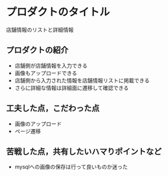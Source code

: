 # プロダクトのタイトル
店舗情報のリストと詳細情報

## プロダクトの紹介

- 店舗側が店舗情報を入力できる
- 画像もアップロードできる
- 店舗側から入力された情報を店舗情報リストに掲載できる
- さらに詳細な情報は詳細面に遷移して確認できる

## 工夫した点，こだわった点

- 画像のアップロード
- ページ遷移

## 苦戦した点，共有したいハマりポイントなど

- mysqlへの画像の保存は行って良いものか迷った
